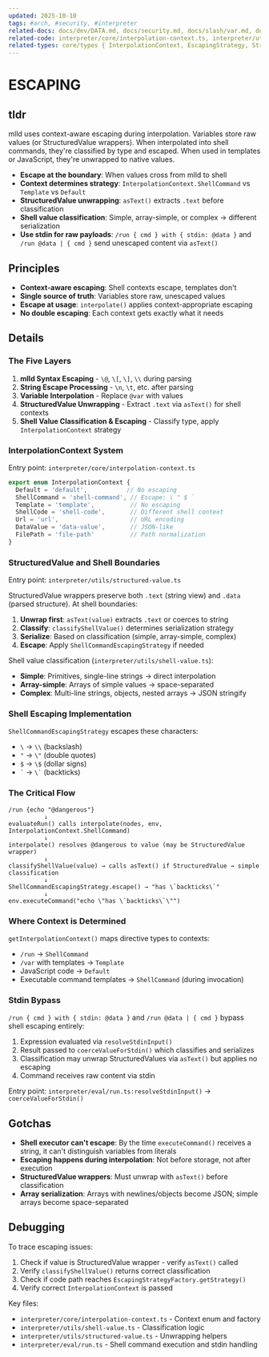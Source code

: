 ```yaml
---
updated: 2025-10-10
tags: #arch, #security, #interpreter
related-docs: docs/dev/DATA.md, docs/security.md, docs/slash/var.md, docs/slash/run.md
related-code: interpreter/core/interpolation-context.ts, interpreter/utils/shell-value.ts, interpreter/eval/run.ts, interpreter/utils/structured-value.ts
related-types: core/types { InterpolationContext, EscapingStrategy, StructuredValue }
---
```


# ESCAPING

## tldr

mlld uses context-aware escaping during interpolation. Variables store raw values (or StructuredValue wrappers). When interpolated into shell commands, they're classified by type and escaped. When used in templates or JavaScript, they're unwrapped to native values.

- **Escape at the boundary**: When values cross from mlld to shell
- **Context determines strategy**: `InterpolationContext.ShellCommand` vs `Template` vs `Default`
- **StructuredValue unwrapping**: `asText()` extracts `.text` before classification
- **Shell value classification**: Simple, array-simple, or complex → different serialization
- **Use stdin for raw payloads**: `/run { cmd } with { stdin: @data }` and `/run @data | { cmd }` send unescaped content via `asText()`

## Principles

- **Context-aware escaping**: Shell contexts escape, templates don't
- **Single source of truth**: Variables store raw, unescaped values
- **Escape at usage**: `interpolate()` applies context-appropriate escaping
- **No double escaping**: Each context gets exactly what it needs

## Details

### The Five Layers

1. **mlld Syntax Escaping** - `\@`, `\[`, `\]`, `\\` during parsing
2. **String Escape Processing** - `\n`, `\t`, etc. after parsing
3. **Variable Interpolation** - Replace `@var` with values
4. **StructuredValue Unwrapping** - Extract `.text` via `asText()` for shell contexts
5. **Shell Value Classification & Escaping** - Classify type, apply `InterpolationContext` strategy

### InterpolationContext System

Entry point: `interpreter/core/interpolation-context.ts`

```typescript
export enum InterpolationContext {
  Default = 'default',           // No escaping
  ShellCommand = 'shell-command', // Escape: \ " $ `
  Template = 'template',          // No escaping
  ShellCode = 'shell-code',       // Different shell context
  Url = 'url',                    // URL encoding
  DataValue = 'data-value',       // JSON-like
  FilePath = 'file-path'          // Path normalization
}
```

### StructuredValue and Shell Boundaries

Entry point: `interpreter/utils/structured-value.ts`

StructuredValue wrappers preserve both `.text` (string view) and `.data` (parsed structure). At shell boundaries:

1. **Unwrap first**: `asText(value)` extracts `.text` or coerces to string
2. **Classify**: `classifyShellValue()` determines serialization strategy
3. **Serialize**: Based on classification (simple, array-simple, complex)
4. **Escape**: Apply `ShellCommandEscapingStrategy` if needed

Shell value classification (`interpreter/utils/shell-value.ts`):
- **Simple**: Primitives, single-line strings → direct interpolation
- **Array-simple**: Arrays of simple values → space-separated
- **Complex**: Multi-line strings, objects, nested arrays → JSON stringify

### Shell Escaping Implementation

`ShellCommandEscapingStrategy` escapes these characters:
- `\` → `\\` (backslash)
- `"` → `\"` (double quotes)
- `$` → `\$` (dollar signs)
- `` ` `` → `` \` `` (backticks)

### The Critical Flow

```
/run {echo "@dangerous"}
          ↓
evaluateRun() calls interpolate(nodes, env, InterpolationContext.ShellCommand)
          ↓
interpolate() resolves @dangerous to value (may be StructuredValue wrapper)
          ↓
classifyShellValue(value) → calls asText() if StructuredValue → simple classification
          ↓
ShellCommandEscapingStrategy.escape() → "has \`backticks\`"
          ↓
env.executeCommand("echo \"has \`backticks\`\"")
```

### Where Context is Determined

`getInterpolationContext()` maps directive types to contexts:
- `/run` → `ShellCommand`
- `/var` with templates → `Template`
- JavaScript code → `Default`
- Executable command templates → `ShellCommand` (during invocation)

### Stdin Bypass

`/run { cmd } with { stdin: @data }` and `/run @data | { cmd }` bypass shell escaping entirely:

1. Expression evaluated via `resolveStdinInput()`
2. Result passed to `coerceValueForStdin()` which classifies and serializes
3. Classification may unwrap StructuredValues via `asText()` but applies no escaping
4. Command receives raw content via stdin

Entry point: `interpreter/eval/run.ts:resolveStdinInput()` → `coerceValueForStdin()`

## Gotchas

- **Shell executor can't escape**: By the time `executeCommand()` receives a string, it can't distinguish variables from literals
- **Escaping happens during interpolation**: Not before storage, not after execution
- **StructuredValue wrappers**: Must unwrap with `asText()` before classification
- **Array serialization**: Arrays with newlines/objects become JSON; simple arrays become space-separated

## Debugging

To trace escaping issues:
1. Check if value is StructuredValue wrapper - verify `asText()` called
2. Verify `classifyShellValue()` returns correct classification
3. Check if code path reaches `EscapingStrategyFactory.getStrategy()`
4. Verify correct `InterpolationContext` is passed

Key files:
- `interpreter/core/interpolation-context.ts` - Context enum and factory
- `interpreter/utils/shell-value.ts` - Classification logic
- `interpreter/utils/structured-value.ts` - Unwrapping helpers
- `interpreter/eval/run.ts` - Shell command execution and stdin handling

